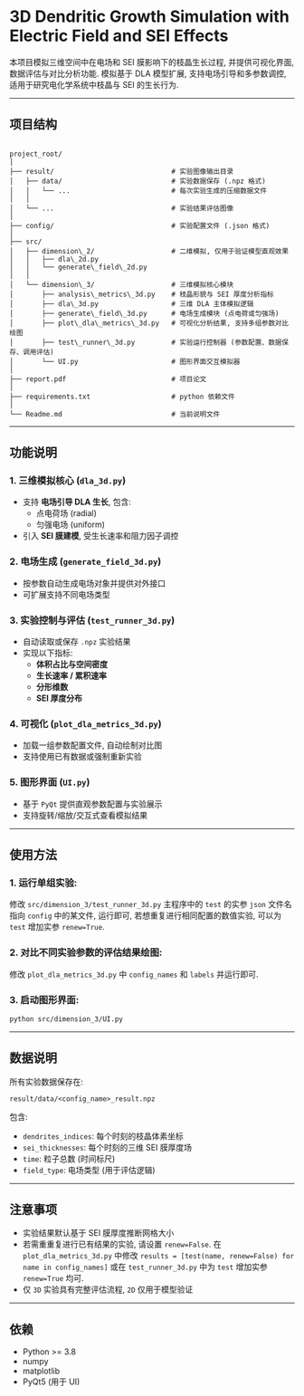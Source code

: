 
# 3D Dendritic Growth Simulation with Electric Field and SEI Effects

本项目模拟三维空间中在电场和 SEI 膜影响下的枝晶生长过程, 并提供可视化界面, 数据评估与对比分析功能. 模拟基于 DLA 模型扩展, 支持电场引导和多参数调控, 适用于研究电化学系统中枝晶与 SEI 的生长行为. 

---

## 项目结构

````

project_root/
│
├── result/                             # 实验图像输出目录
│   ├── data/                           # 实验数据保存 (.npz 格式)
│   │   └── ...                         # 每次实验生成的压缩数据文件
│   │
│   └── ...                             # 实验结果评估图像
│
├── config/                             # 实验配置文件 (.json 格式)
│
├── src/
│   ├── dimension\_2/                   # 二维模拟, 仅用于验证模型直观效果
│   │   ├── dla\_2d.py
│   │   └── generate\_field\_2d.py
│   │
│   └── dimension\_3/                   # 三维模拟核心模块
│       ├── analysis\_metrics\_3d.py    # 枝晶形貌与 SEI 厚度分析指标
│       ├── dla\_3d.py                  # 三维 DLA 主体模拟逻辑
│       ├── generate\_field\_3d.py      # 电场生成模块 (点电荷或匀强场)
│       ├── plot\_dla\_metrics\_3d.py   # 可视化分析结果, 支持多组参数对比绘图
│       ├── test\_runner\_3d.py         # 实验运行控制器 (参数配置、数据保存、调用评估)
│       └── UI.py                       # 图形界面交互模拟器
│
├── report.pdf                          # 项目论文
│
├── requirements.txt                    # python 依赖文件
│
└── Readme.md                           # 当前说明文件

````

---

## 功能说明

### 1. 三维模拟核心 (`dla_3d.py`)
- 支持 **电场引导 DLA 生长**, 包含:
  - 点电荷场 (radial)
  - 匀强电场 (uniform)
- 引入 **SEI 膜建模**, 受生长速率和阻力因子调控

### 2. 电场生成 (`generate_field_3d.py`)
- 按参数自动生成电场对象并提供对外接口
- 可扩展支持不同电场类型

### 3. 实验控制与评估 (`test_runner_3d.py`)
- 自动读取或保存 `.npz` 实验结果
- 实现以下指标:
  - **体积占比与空间密度**
  - **生长速率 / 累积速率**
  - **分形维数**
  - **SEI 厚度分布**

### 4. 可视化 (`plot_dla_metrics_3d.py`)
- 加载一组参数配置文件, 自动绘制对比图
- 支持使用已有数据或强制重新实验

### 5. 图形界面 (`UI.py`)
- 基于 `PyQt` 提供直观参数配置与实验展示
- 支持旋转/缩放/交互式查看模拟结果

---

## 使用方法

### 1. 运行单组实验:

修改 `src/dimension_3/test_runner_3d.py` 主程序中的 `test` 的实参 `json` 文件名指向 `config` 中的某文件, 运行即可, 若想重复进行相同配置的数值实验, 可以为 `test` 增加实参 `renew=True`.

### 2. 对比不同实验参数的评估结果绘图:

修改 `plot_dla_metrics_3d.py` 中 `config_names` 和 `labels` 并运行即可.

### 3. 启动图形界面:

```bash
python src/dimension_3/UI.py
```

---

## 数据说明

所有实验数据保存在:

```
result/data/<config_name>_result.npz
```

包含:

* `dendrites_indices`: 每个时刻的枝晶体素坐标
* `sei_thicknesses`: 每个时刻的三维 SEI 膜厚度场
* `time`: 粒子总数 (时间标尺)
* `field_type`: 电场类型 (用于评估逻辑)

---

## 注意事项

* 实验结果默认基于 SEI 膜厚度推断网格大小
* 若需重重复进行已有结果的实验, 请设置 `renew=False`.
  在 `plot_dla_metrics_3d.py` 中修改 `results = [test(name, renew=False) for name in config_names]`  或在 `test_runner_3d.py` 中为 `test` 增加实参 `renew=True` 均可.
* 仅 `3D` 实验具有完整评估流程, `2D` 仅用于模型验证

---

## 依赖

* Python >= 3.8
* numpy
* matplotlib
* PyQt5 (用于 UI)
